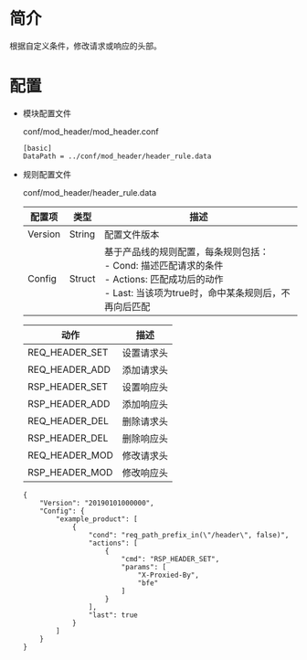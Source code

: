 # 简介 

根据自定义条件，修改请求或响应的头部。

# 配置

- 模块配置文件

  conf/mod_header/mod_header.conf

  ```
  [basic]
  DataPath = ../conf/mod_header/header_rule.data
  ```

- 规则配置文件

  conf/mod_header/header_rule.data

  | 配置项  | 类型   | 描述                                                         |
  | ------- | ------ | ------------------------------------------------------------ |
  | Version | String | 配置文件版本                                                 |
  | Config  | Struct | 基于产品线的规则配置，每条规则包括： <br>- Cond: 描述匹配请求的条件<br>- Actions: 匹配成功后的动作<br>- Last: 当该项为true时，命中某条规则后，不再向后匹配 |

  | 动作           | 描述       |
  | -------------- | ---------- |
  | REQ_HEADER_SET | 设置请求头 |
  | REQ_HEADER_ADD | 添加请求头 |
  | RSP_HEADER_SET | 设置响应头 |
  | RSP_HEADER_ADD | 添加响应头 |
  | REQ_HEADER_DEL | 删除请求头 |
  | RSP_HEADER_DEL | 删除响应头 |
  | REQ_HEADER_MOD | 修改请求头 |
  | RSP_HEADER_MOD | 修改响应头 |

  ```
  {
      "Version": "20190101000000",
      "Config": {
          "example_product": [
              {
                  "cond": "req_path_prefix_in(\"/header\", false)",
                  "actions": [
                      {
                          "cmd": "RSP_HEADER_SET",
                          "params": [
                              "X-Proxied-By",
                              "bfe"
                          ]
                      }
                  ],
                  "last": true
              }
          ]
      }
  }
  ```

  
